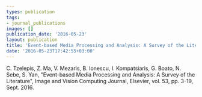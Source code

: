 ```yaml
---
types: publication
tags:
- journal_publications
images: []
publication_date: '2016-05-23'
layout: publication
title: 'Event-based Media Processing and Analysis: A Survey of the Literature'
date: '2016-05-23T17:42:55+03:00'
---
```

<p><span lang="EN-US">C. Tzelepis, Z. Ma, V. Mezaris, B. Ionescu, I. Kompatsiaris, G. Boato, N. Sebe, S. Yan, "Event-based Media Processing and Analysis: A Survey of the Literature", Image and Vision Computing Journal, </span>Elsevier, vol. 53, pp. 3-19, Sept. 2016.</p>
